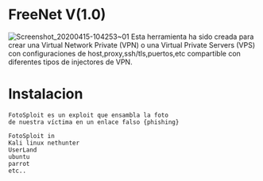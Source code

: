 # FreeNet V(1.0)

![Screenshot_20200415-104253~01](https://user-images.githubusercontent.com/63724386/79358703-304be400-7f07-11ea-81ec-62849e97d800.png)
Esta herramienta ha sido creada para crear una Virtual Network Private (VPN) o una Virtual Private Servers (VPS) con configuraciones de host,proxy,ssh/tls,puertos,etc compartible con diferentes tipos de injectores de VPN.

# Instalacion
    FotoSploit es un exploit que ensambla la foto
    de nuestra víctima en un enlace falso {phishing}
   
    FotoSploit in
    Kali linux nethunter
    UserLand
    ubuntu
    parrot
    etc..
